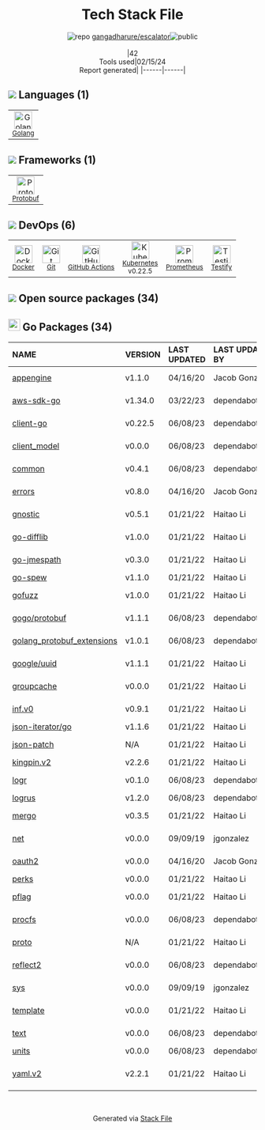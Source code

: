 <!--
&lt;--- Readme.md Snippet without images Start ---&gt;
## Tech Stack
gangadharure/escalator is built on the following main stack:

- [Golang](http://golang.org/) – Languages
- [Protobuf](https://developers.google.com/protocol-buffers/) – Serialization Frameworks
- [Docker](https://www.docker.com/) – Virtual Machine Platforms & Containers
- [GitHub Actions](https://github.com/features/actions) – Continuous Integration
- [Kubernetes](http://kubernetes.io/) – Container Tools
- [Prometheus](http://prometheus.io/) – Monitoring Tools
- [Testify](https://github.com/stretchr/testify) – Go Testing

Full tech stack [here](/techstack.md)

&lt;--- Readme.md Snippet without images End ---&gt;

&lt;--- Readme.md Snippet with images Start ---&gt;
## Tech Stack
gangadharure/escalator is built on the following main stack:

- <img width='25' height='25' src='https://img.stackshare.io/service/1005/O6AczwfV_400x400.png' alt='Golang'/> [Golang](http://golang.org/) – Languages
- <img width='25' height='25' src='https://img.stackshare.io/service/4393/ma2jqJKH_400x400.png' alt='Protobuf'/> [Protobuf](https://developers.google.com/protocol-buffers/) – Serialization Frameworks
- <img width='25' height='25' src='https://img.stackshare.io/service/586/n4u37v9t_400x400.png' alt='Docker'/> [Docker](https://www.docker.com/) – Virtual Machine Platforms & Containers
- <img width='25' height='25' src='https://img.stackshare.io/service/11563/actions.png' alt='GitHub Actions'/> [GitHub Actions](https://github.com/features/actions) – Continuous Integration
- <img width='25' height='25' src='https://img.stackshare.io/service/1885/21_d3cvM.png' alt='Kubernetes'/> [Kubernetes](http://kubernetes.io/) – Container Tools
- <img width='25' height='25' src='https://img.stackshare.io/service/2501/default_3cf1b307194b26782be5cb209d30360580ae5b3c.png' alt='Prometheus'/> [Prometheus](http://prometheus.io/) – Monitoring Tools
- <img width='25' height='25' src='https://img.stackshare.io/service/8695/stretchr.png' alt='Testify'/> [Testify](https://github.com/stretchr/testify) – Go Testing

Full tech stack [here](/techstack.md)

&lt;--- Readme.md Snippet with images End ---&gt;
-->
<div align="center">

# Tech Stack File
![](https://img.stackshare.io/repo.svg "repo") [gangadharure/escalator](https://github.com/gangadharure/escalator)![](https://img.stackshare.io/public_badge.svg "public")
<br/><br/>
|42<br/>Tools used|02/15/24 <br/>Report generated|
|------|------|
</div>

## <img src='https://img.stackshare.io/languages.svg'/> Languages (1)
<table><tr>
  <td align='center'>
  <img width='36' height='36' src='https://img.stackshare.io/service/1005/O6AczwfV_400x400.png' alt='Golang'>
  <br>
  <sub><a href="http://golang.org/">Golang</a></sub>
  <br>
  <sub></sub>
</td>

</tr>
</table>

## <img src='https://img.stackshare.io/frameworks.svg'/> Frameworks (1)
<table><tr>
  <td align='center'>
  <img width='36' height='36' src='https://img.stackshare.io/service/4393/ma2jqJKH_400x400.png' alt='Protobuf'>
  <br>
  <sub><a href="https://developers.google.com/protocol-buffers/">Protobuf</a></sub>
  <br>
  <sub></sub>
</td>

</tr>
</table>

## <img src='https://img.stackshare.io/devops.svg'/> DevOps (6)
<table><tr>
  <td align='center'>
  <img width='36' height='36' src='https://img.stackshare.io/service/586/n4u37v9t_400x400.png' alt='Docker'>
  <br>
  <sub><a href="https://www.docker.com/">Docker</a></sub>
  <br>
  <sub></sub>
</td>

<td align='center'>
  <img width='36' height='36' src='https://img.stackshare.io/service/1046/git.png' alt='Git'>
  <br>
  <sub><a href="http://git-scm.com/">Git</a></sub>
  <br>
  <sub></sub>
</td>

<td align='center'>
  <img width='36' height='36' src='https://img.stackshare.io/service/11563/actions.png' alt='GitHub Actions'>
  <br>
  <sub><a href="https://github.com/features/actions">GitHub Actions</a></sub>
  <br>
  <sub></sub>
</td>

<td align='center'>
  <img width='36' height='36' src='https://img.stackshare.io/service/1885/21_d3cvM.png' alt='Kubernetes'>
  <br>
  <sub><a href="http://kubernetes.io/">Kubernetes</a></sub>
  <br>
  <sub>v0.22.5</sub>
</td>

<td align='center'>
  <img width='36' height='36' src='https://img.stackshare.io/service/2501/default_3cf1b307194b26782be5cb209d30360580ae5b3c.png' alt='Prometheus'>
  <br>
  <sub><a href="http://prometheus.io/">Prometheus</a></sub>
  <br>
  <sub></sub>
</td>

<td align='center'>
  <img width='36' height='36' src='https://img.stackshare.io/service/8695/stretchr.png' alt='Testify'>
  <br>
  <sub><a href="https://github.com/stretchr/testify">Testify</a></sub>
  <br>
  <sub></sub>
</td>

</tr>
</table>


## <img src='https://img.stackshare.io/group.svg' /> Open source packages (34)</h2>

## <img width='24' height='24' src='https://img.stackshare.io/service/21112/default_1346bbda8fe03e4dce5601323a3ca47a10c1ae36.png'/> Go Packages (34)

|NAME|VERSION|LAST UPDATED|LAST UPDATED BY|LICENSE|VULNERABILITIES|
|:------|:------|:------|:------|:------|:------|
|[appengine](https://pkg.go.dev/google.golang.org/appengine)|v1.1.0|04/16/20|Jacob Gonzalez |Apache-2.0|N/A|
|[aws-sdk-go](https://pkg.go.dev/github.com/aws/aws-sdk-go)|v1.34.0|03/22/23|dependabot[bot] |Apache-2.0|N/A|
|[client-go](https://pkg.go.dev/k8s.io/client-go)|v0.22.5|06/08/23|dependabot[bot] |Apache-2.0|N/A|
|[client_model](https://pkg.go.dev/github.com/prometheus/client_model)|v0.0.0|06/08/23|dependabot[bot] |Apache-2.0|N/A|
|[common](https://pkg.go.dev/github.com/prometheus/common)|v0.4.1|06/08/23|dependabot[bot] |Apache-2.0|N/A|
|[errors](https://pkg.go.dev/github.com/pkg/errors)|v0.8.0|04/16/20|Jacob Gonzalez |BSD-2-Clause|N/A|
|[gnostic](https://pkg.go.dev/github.com/googleapis/gnostic)|v0.5.1|01/21/22|Haitao Li |Apache-2.0|N/A|
|[go-difflib](https://pkg.go.dev/github.com/pmezard/go-difflib)|v1.0.0|01/21/22|Haitao Li |BSD-3-Clause|N/A|
|[go-jmespath](https://pkg.go.dev/github.com/jmespath/go-jmespath)|v0.3.0|01/21/22|Haitao Li |Apache-2.0|N/A|
|[go-spew](https://pkg.go.dev/github.com/davecgh/go-spew)|v1.1.0|01/21/22|Haitao Li |ISC|N/A|
|[gofuzz](https://pkg.go.dev/github.com/google/gofuzz)|v1.0.0|01/21/22|Haitao Li |Apache-2.0|N/A|
|[gogo/protobuf](https://pkg.go.dev/github.com/gogo/protobuf)|v1.1.1|06/08/23|dependabot[bot] |Other|[CVE-2021-3121](https://github.com/advisories/GHSA-c3h9-896r-86jm) (High)|
|[golang_protobuf_extensions](https://pkg.go.dev/github.com/matttproud/golang_protobuf_extensions)|v1.0.1|06/08/23|dependabot[bot] |Apache-2.0|N/A|
|[google/uuid](https://pkg.go.dev/github.com/google/uuid)|v1.1.1|01/21/22|Haitao Li |BSD-3-Clause|N/A|
|[groupcache](https://pkg.go.dev/github.com/golang/groupcache)|v0.0.0|01/21/22|Haitao Li |Apache-2.0|N/A|
|[inf.v0](https://pkg.go.dev/gopkg.in/inf.v0)|v0.9.1|01/21/22|Haitao Li |BSD-3-Clause|N/A|
|[json-iterator/go](https://pkg.go.dev/github.com/json-iterator/go)|v1.1.6|01/21/22|Haitao Li |MIT|N/A|
|[json-patch](https://pkg.go.dev/github.com/evanphx/json-patch)|N/A|01/21/22|Haitao Li |BSD-3-Clause|N/A|
|[kingpin.v2](https://pkg.go.dev/gopkg.in/alecthomas/kingpin.v2)|v2.2.6|01/21/22|Haitao Li |N/A|N/A|
|[logr](https://pkg.go.dev/github.com/go-logr/logr)|v0.1.0|06/08/23|dependabot[bot] |Apache-2.0|N/A|
|[logrus](https://pkg.go.dev/github.com/sirupsen/logrus)|v1.2.0|06/08/23|dependabot[bot] |MIT|N/A|
|[mergo](https://pkg.go.dev/github.com/imdario/mergo)|v0.3.5|01/21/22|Haitao Li |BSD-3-Clause|N/A|
|[net](https://pkg.go.dev/golang.org/x/net)|v0.0.0|09/09/19|jgonzalez |BSD-3-Clause|N/A|
|[oauth2](https://pkg.go.dev/golang.org/x/oauth2)|v0.0.0|04/16/20|Jacob Gonzalez |BSD-3-Clause|N/A|
|[perks](https://pkg.go.dev/github.com/beorn7/perks)|v0.0.0|01/21/22|Haitao Li |MIT|N/A|
|[pflag](https://pkg.go.dev/github.com/spf13/pflag)|v0.0.0|01/21/22|Haitao Li |BSD-3-Clause|N/A|
|[procfs](https://pkg.go.dev/github.com/prometheus/procfs)|v0.0.0|06/08/23|dependabot[bot] |Apache-2.0|N/A|
|[proto](https://pkg.go.dev/github.com/golang/protobuf/proto)|N/A|01/21/22|Haitao Li |BSD-3-Clause|N/A|
|[reflect2](https://pkg.go.dev/github.com/modern-go/reflect2)|v0.0.0|06/08/23|dependabot[bot] |Apache-2.0|N/A|
|[sys](https://pkg.go.dev/golang.org/x/sys)|v0.0.0|09/09/19|jgonzalez |BSD-3-Clause|N/A|
|[template](https://pkg.go.dev/github.com/alecthomas/template)|v0.0.0|01/21/22|Haitao Li |BSD-3-Clause|N/A|
|[text](https://pkg.go.dev/golang.org/x/text)|v0.0.0|06/08/23|dependabot[bot] |BSD-3-Clause|N/A|
|[units](https://pkg.go.dev/github.com/alecthomas/units)|v0.0.0|06/08/23|dependabot[bot] |MIT|N/A|
|[yaml.v2](https://pkg.go.dev/gopkg.in/yaml.v2)|v2.2.1|01/21/22|Haitao Li |LGPL-3.0|[CVE-2019-11254](https://github.com/advisories/GHSA-wxc4-f4m6-wwqv) (Moderate)|

<br/>
<div align='center'>

Generated via [Stack File](https://github.com/marketplace/stack-file)
